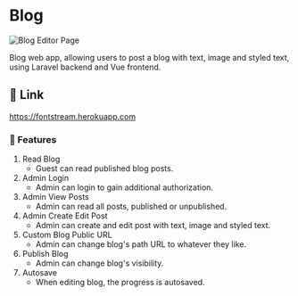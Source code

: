 # Blog

![Blog Editor Page](https://drive.google.com/uc?export=view&id=1xGgb-AVMfKwo-SIaGe04w6kEux0RJCvq)

Blog web app, allowing users to post a blog with text, image and styled text, using Laravel backend and Vue frontend.

## 🐾 Link
https://fontstream.herokuapp.com

### 🎨 Features
1. Read Blog
   - Guest can read published blog posts.
2. Admin Login
   - Admin can login to gain additional authorization.
3. Admin View Posts
   - Admin can read all posts, published or unpublished.
4. Admin Create Edit Post
   - Admin can create and edit post with text, image and styled text.
5. Custom Blog Public URL
   - Admin can change blog's path URL to whatever they like.
6. Publish Blog
   - Admin can change blog's visibility.
7. Autosave
   - When editing blog, the progress is autosaved.
